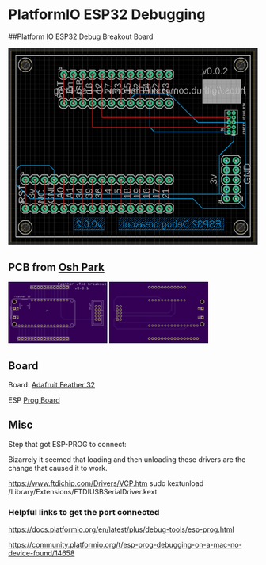 # PlatformIO ESP32 Debugging

##Platform IO ESP32 Debug Breakout Board

![circuit](Images/CircuitScreenshot.png)


## PCB from [Osh Park](https://oshpark.com)

![Top](Images/BoardTop.png)
![Bottom](Images/BoardBottom.png)

## Board

Board: [Adafruit Feather 32](https://www.adafruit.com/product/3405)

ESP [Prog Board](https://github.com/espressif/esp-iot-solution/blob/master/documents/evaluation_boards/ESP-Prog_guide_en.md)


## Misc

Step that got ESP-PROG to connect:

Bizarrely it seemed that loading and then unloading these drivers are the change that caused it to work.


https://www.ftdichip.com/Drivers/VCP.htm
sudo kextunload /Library/Extensions/FTDIUSBSerialDriver.kext

### Helpful links to get the port connected

https://docs.platformio.org/en/latest/plus/debug-tools/esp-prog.html

https://community.platformio.org/t/esp-prog-debugging-on-a-mac-no-device-found/14658 




